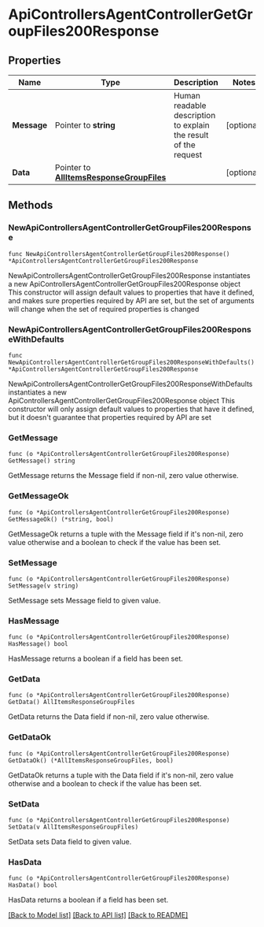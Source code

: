 # ApiControllersAgentControllerGetGroupFiles200Response

## Properties

Name | Type | Description | Notes
------------ | ------------- | ------------- | -------------
**Message** | Pointer to **string** | Human readable description to explain the result of the request | [optional] 
**Data** | Pointer to [**AllItemsResponseGroupFiles**](AllItemsResponseGroupFiles.md) |  | [optional] 

## Methods

### NewApiControllersAgentControllerGetGroupFiles200Response

`func NewApiControllersAgentControllerGetGroupFiles200Response() *ApiControllersAgentControllerGetGroupFiles200Response`

NewApiControllersAgentControllerGetGroupFiles200Response instantiates a new ApiControllersAgentControllerGetGroupFiles200Response object
This constructor will assign default values to properties that have it defined,
and makes sure properties required by API are set, but the set of arguments
will change when the set of required properties is changed

### NewApiControllersAgentControllerGetGroupFiles200ResponseWithDefaults

`func NewApiControllersAgentControllerGetGroupFiles200ResponseWithDefaults() *ApiControllersAgentControllerGetGroupFiles200Response`

NewApiControllersAgentControllerGetGroupFiles200ResponseWithDefaults instantiates a new ApiControllersAgentControllerGetGroupFiles200Response object
This constructor will only assign default values to properties that have it defined,
but it doesn't guarantee that properties required by API are set

### GetMessage

`func (o *ApiControllersAgentControllerGetGroupFiles200Response) GetMessage() string`

GetMessage returns the Message field if non-nil, zero value otherwise.

### GetMessageOk

`func (o *ApiControllersAgentControllerGetGroupFiles200Response) GetMessageOk() (*string, bool)`

GetMessageOk returns a tuple with the Message field if it's non-nil, zero value otherwise
and a boolean to check if the value has been set.

### SetMessage

`func (o *ApiControllersAgentControllerGetGroupFiles200Response) SetMessage(v string)`

SetMessage sets Message field to given value.

### HasMessage

`func (o *ApiControllersAgentControllerGetGroupFiles200Response) HasMessage() bool`

HasMessage returns a boolean if a field has been set.

### GetData

`func (o *ApiControllersAgentControllerGetGroupFiles200Response) GetData() AllItemsResponseGroupFiles`

GetData returns the Data field if non-nil, zero value otherwise.

### GetDataOk

`func (o *ApiControllersAgentControllerGetGroupFiles200Response) GetDataOk() (*AllItemsResponseGroupFiles, bool)`

GetDataOk returns a tuple with the Data field if it's non-nil, zero value otherwise
and a boolean to check if the value has been set.

### SetData

`func (o *ApiControllersAgentControllerGetGroupFiles200Response) SetData(v AllItemsResponseGroupFiles)`

SetData sets Data field to given value.

### HasData

`func (o *ApiControllersAgentControllerGetGroupFiles200Response) HasData() bool`

HasData returns a boolean if a field has been set.


[[Back to Model list]](../README.md#documentation-for-models) [[Back to API list]](../README.md#documentation-for-api-endpoints) [[Back to README]](../README.md)


